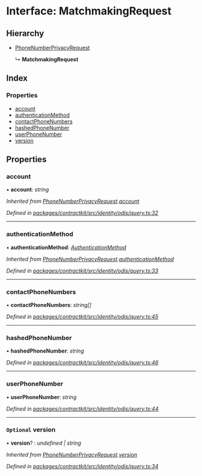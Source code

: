 # Interface: MatchmakingRequest

## Hierarchy

* [PhoneNumberPrivacyRequest](_contractkit_src_identity_odis_query_.phonenumberprivacyrequest.md)

  ↳ **MatchmakingRequest**

## Index

### Properties

* [account](_contractkit_src_identity_odis_query_.matchmakingrequest.md#account)
* [authenticationMethod](_contractkit_src_identity_odis_query_.matchmakingrequest.md#authenticationmethod)
* [contactPhoneNumbers](_contractkit_src_identity_odis_query_.matchmakingrequest.md#contactphonenumbers)
* [hashedPhoneNumber](_contractkit_src_identity_odis_query_.matchmakingrequest.md#hashedphonenumber)
* [userPhoneNumber](_contractkit_src_identity_odis_query_.matchmakingrequest.md#userphonenumber)
* [version](_contractkit_src_identity_odis_query_.matchmakingrequest.md#optional-version)

## Properties

###  account

• **account**: *string*

*Inherited from [PhoneNumberPrivacyRequest](_contractkit_src_identity_odis_query_.phonenumberprivacyrequest.md).[account](_contractkit_src_identity_odis_query_.phonenumberprivacyrequest.md#account)*

*Defined in [packages/contractkit/src/identity/odis/query.ts:32](https://github.com/celo-org/celo-monorepo/blob/master/packages/contractkit/src/identity/odis/query.ts#L32)*

___

###  authenticationMethod

• **authenticationMethod**: *[AuthenticationMethod](../enums/_contractkit_src_identity_odis_query_.authenticationmethod.md)*

*Inherited from [PhoneNumberPrivacyRequest](_contractkit_src_identity_odis_query_.phonenumberprivacyrequest.md).[authenticationMethod](_contractkit_src_identity_odis_query_.phonenumberprivacyrequest.md#authenticationmethod)*

*Defined in [packages/contractkit/src/identity/odis/query.ts:33](https://github.com/celo-org/celo-monorepo/blob/master/packages/contractkit/src/identity/odis/query.ts#L33)*

___

###  contactPhoneNumbers

• **contactPhoneNumbers**: *string[]*

*Defined in [packages/contractkit/src/identity/odis/query.ts:45](https://github.com/celo-org/celo-monorepo/blob/master/packages/contractkit/src/identity/odis/query.ts#L45)*

___

###  hashedPhoneNumber

• **hashedPhoneNumber**: *string*

*Defined in [packages/contractkit/src/identity/odis/query.ts:46](https://github.com/celo-org/celo-monorepo/blob/master/packages/contractkit/src/identity/odis/query.ts#L46)*

___

###  userPhoneNumber

• **userPhoneNumber**: *string*

*Defined in [packages/contractkit/src/identity/odis/query.ts:44](https://github.com/celo-org/celo-monorepo/blob/master/packages/contractkit/src/identity/odis/query.ts#L44)*

___

### `Optional` version

• **version**? : *undefined | string*

*Inherited from [PhoneNumberPrivacyRequest](_contractkit_src_identity_odis_query_.phonenumberprivacyrequest.md).[version](_contractkit_src_identity_odis_query_.phonenumberprivacyrequest.md#optional-version)*

*Defined in [packages/contractkit/src/identity/odis/query.ts:34](https://github.com/celo-org/celo-monorepo/blob/master/packages/contractkit/src/identity/odis/query.ts#L34)*
